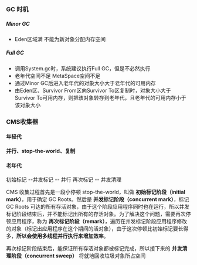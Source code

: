 ### GC 时机

##### Minor GC   

- Eden区域满 不能为新对象分配内存空间

##### Full GC

- 调用System.gc时，系统建议执行Full GC，但是不必然执行
- 老年代空间不足 MetaSpace空间不足
- 通过Minor GC后进入老年代的对象大小大于老年代的可用内存
- 由Eden区、Survivor From区向Survivor To区复制时，对象大小大于Survivor To可用内存，则把该对象转存到老年代，且老年代的可用内存小于该对象大小



### CMS收集器

#### 年轻代

**并行、stop-the-world、复制**

#### 老年代

初始标记 --并发标记 -- 并行 再次标记  -- 并发清理

CMS 收集过程首先是一段小停顿 stop-the-world，叫做 **初始标记阶段（initial mark）**，用于确定 GC Roots。然后是 **并发标记阶段（concurrent mark）**，标记 GC Roots 可达的所有存活对象，由于这个阶段应用程序同时也在运行，所以并发标记阶段结束后，并不能标记出所有的存活对象。为了解决这个问题，需要再次停顿应用程序，称为 **再次标记阶段（remark）**，遍历在并发标记阶段应用程序修改的对象（标记出应用程序在这个期间的活对象），由于这次停顿比初始标记要长得多，**所以会使用多线程并行执行来增加效率**。 

再次标记阶段结束后，能保证所有存活对象都被标记完成，所以接下来的 **并发清理阶段（concurrent sweep）** 将就地回收垃圾对象所占空间 



